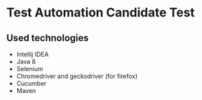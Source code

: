 # Test Automation Candidate Test

## Used technologies

* Intellij IDEA
* Java 8
* Selenium
* Chromedriver and geckodriver (for firefox)
* Cucumber
* Maven
